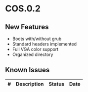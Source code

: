 # COS.0.2

## New Features

- Boots with/without grub
- Standard headers implemented
- Full VGA color support
- Organized directory

## Known Issues

| # | Description | Status | Date |
|:-:|-|:-:|:-:|

